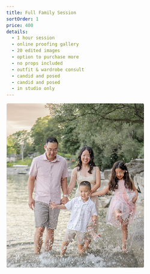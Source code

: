 ```yaml
---
title: Full Family Session
sortOrder: 1
price: 400
details:
  - 1 hour session
  - online proofing gallery
  - 20 edited images
  - option to purchase more
  - no props included
  - outfit & wardrobe consult
  - candid and posed
  - candid and posed
  - in studio only
---
```


![Full Family Package](../../assets/fullFamilyPackage.png)
